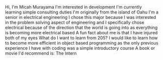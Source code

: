 Hi, I'm Micah Murayama
I'm interested in development
I'm currently learning simple consulting duties 
I'm originally from the island of Oahu
I'm a senior in electrical engineering
I chose this major because I was interested in the problem solving aspect of engineering and I specifically chose electrical because of the direction that the world is going into as everything is becoming more electrical based
A fun fact about me is that I have injured both of my eyes
What do I want to learn from 205? I would like to learn how to become more efficient in object based programming as the only previous experience I have with coding was a simple introductory course
A book or movie I'd recommend is: The Intern
